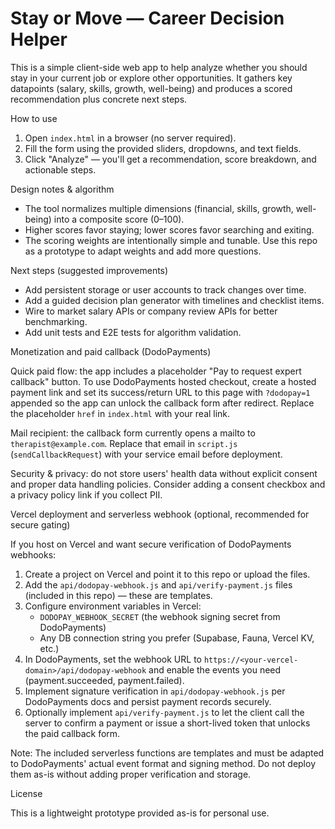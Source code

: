 # Stay or Move — Career Decision Helper

This is a simple client-side web app to help analyze whether you should stay in your current job or explore other opportunities. It gathers key datapoints (salary, skills, growth, well-being) and produces a scored recommendation plus concrete next steps.

How to use

1. Open `index.html` in a browser (no server required).
2. Fill the form using the provided sliders, dropdowns, and text fields.
3. Click "Analyze" — you'll get a recommendation, score breakdown, and actionable steps.

Design notes & algorithm

- The tool normalizes multiple dimensions (financial, skills, growth, well-being) into a composite score (0–100).
- Higher scores favor staying; lower scores favor searching and exiting.
- The scoring weights are intentionally simple and tunable. Use this repo as a prototype to adapt weights and add more questions.

Next steps (suggested improvements)

- Add persistent storage or user accounts to track changes over time.
- Add a guided decision plan generator with timelines and checklist items.
- Wire to market salary APIs or company review APIs for better benchmarking.
- Add unit tests and E2E tests for algorithm validation.

Monetization and paid callback (DodoPayments)

Quick paid flow: the app includes a placeholder "Pay to request expert callback" button. To use DodoPayments hosted checkout, create a hosted payment link and set its success/return URL to this page with `?dodopay=1` appended so the app can unlock the callback form after redirect. Replace the placeholder `href` in `index.html` with your real link.

Mail recipient: the callback form currently opens a mailto to `therapist@example.com`. Replace that email in `script.js` (`sendCallbackRequest`) with your service email before deployment.

Security & privacy: do not store users' health data without explicit consent and proper data handling policies. Consider adding a consent checkbox and a privacy policy link if you collect PII.

Vercel deployment and serverless webhook (optional, recommended for secure gating)

If you host on Vercel and want secure verification of DodoPayments webhooks:

1. Create a project on Vercel and point it to this repo or upload the files.
2. Add the `api/dodopay-webhook.js` and `api/verify-payment.js` files (included in this repo) — these are templates.
3. Configure environment variables in Vercel:
	- `DODOPAY_WEBHOOK_SECRET` (the webhook signing secret from DodoPayments)
	- Any DB connection string you prefer (Supabase, Fauna, Vercel KV, etc.)
4. In DodoPayments, set the webhook URL to `https://<your-vercel-domain>/api/dodopay-webhook` and enable the events you need (payment.succeeded, payment.failed).
5. Implement signature verification in `api/dodopay-webhook.js` per DodoPayments docs and persist payment records securely.
6. Optionally implement `api/verify-payment.js` to let the client call the server to confirm a payment or issue a short-lived token that unlocks the paid callback form.

Note: The included serverless functions are templates and must be adapted to DodoPayments' actual event format and signing method. Do not deploy them as-is without adding proper verification and storage.

License

This is a lightweight prototype provided as-is for personal use.

